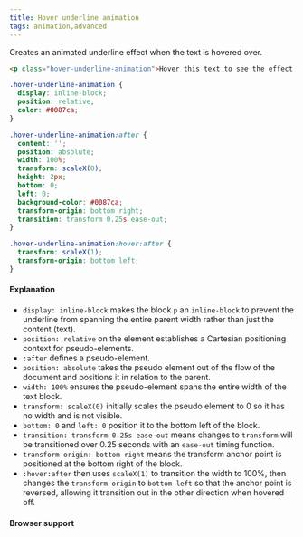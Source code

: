 ```yaml
---
title: Hover underline animation
tags: animation,advanced
---
```


Creates an animated underline effect when the text is hovered over.

```html
<p class="hover-underline-animation">Hover this text to see the effect!</p>
```

```css
.hover-underline-animation {
  display: inline-block;
  position: relative;
  color: #0087ca;
}

.hover-underline-animation:after {
  content: '';
  position: absolute;
  width: 100%;
  transform: scaleX(0);
  height: 2px;
  bottom: 0;
  left: 0;
  background-color: #0087ca;
  transform-origin: bottom right;
  transition: transform 0.25s ease-out;
}

.hover-underline-animation:hover:after {
  transform: scaleX(1);
  transform-origin: bottom left;
}
```

#### Explanation

- `display: inline-block` makes the block `p` an `inline-block` to prevent the underline from spanning the entire parent width rather than just the content (text).
- `position: relative` on the element establishes a Cartesian positioning context for pseudo-elements.
- `:after` defines a pseudo-element.
- `position: absolute` takes the pseudo element out of the flow of the document and positions it in relation to the parent.
- `width: 100%` ensures the pseudo-element spans the entire width of the text block.
- `transform: scaleX(0)` initially scales the pseudo element to 0 so it has no width and is not visible.
- `bottom: 0` and `left: 0` position it to the bottom left of the block.
- `transition: transform 0.25s ease-out` means changes to `transform` will be transitioned over 0.25 seconds with an `ease-out` timing function.
- `transform-origin: bottom right` means the transform anchor point is positioned at the bottom right of the block.
- `:hover:after` then uses `scaleX(1)` to transition the width to 100%, then changes the `transform-origin` to `bottom left` so that the anchor point is reversed, allowing it transition out in the other direction when hovered off.

#### Browser support
